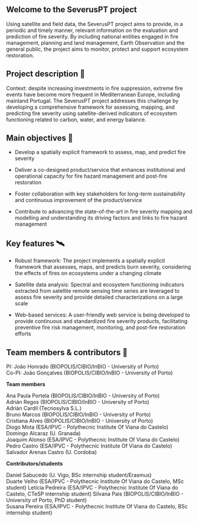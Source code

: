 
## Welcome to the SeverusPT project

Using satellite and field data, the SeverusPT project aims to provide, in a periodic and timely manner, relevant information on the evaluation and prediction of fire severity. By including national entities engaged in fire management, planning and land management, Earth Observation and the general public, the project aims to monitor, protect and support ecosystem restoration.


## Project description 📗

Context: despite increasing investments in fire suppression, extreme fire events have become more frequent in Mediterranean Europe, including mainland Portugal. The SeverusPT project addresses this challenge by developing a comprehensive framework for assessing, mapping, and predicting fire severity using satellite-derived indicators of ecosystem functioning related to carbon, water, and energy balance.


## Main objectives 🎯

- Develop a spatially explicit framework to assess, map, and predict fire severity
    
- Deliver a co-designed product/service that enhances institutional and operational capacity for fire hazard management and post-fire restoration
    
- Foster collaboration with key stakeholders for long-term sustainability and continuous improvement of the product/service
    
- Contribute to advancing the state-of-the-art in fire severity mapping and modelling and understanding its driving factors and links to fire hazard management


## Key features 🛰️

- Robust framework: The project implements a spatially explicit framework that assesses, maps, and predicts burn severity, considering the effects of fires on ecosystems under a changing climate
    
- Satellite data analysis: Spectral and ecosystem functioning indicators extracted from satellite remote sensing time series are leveraged to assess fire severity and provide detailed characterizations on a large scale
    
- Web-based services: A user-friendly web service is being developed to provide continuous and standardized fire severity products, facilitating preventive fire risk management, monitoring, and post-fire restoration efforts


## Team members & contributors 👥

PI: João Honrado (BIOPOLIS/CIBIO/InBIO - University of Porto)      
Co-PI: João Gonçalves (BIOPOLIS/CIBIO/InBIO - University of Porto)      

__Team members__     
    
Ana Paula Portela (BIOPOLIS/CIBIO/InBIO - University of Porto)     
Adrián Regos (BIOPOLIS/CIBIO/InBIO - University of Porto)       
Adrián Cardil (Tecnosylva S.L.)         
Bruno Marcos (BIOPOLIS/CIBIO/InBIO - University of Porto)        
Cristiana Alves (BIOPOLIS/CIBIO/InBIO - University of Porto)        
Diogo Mota (ESA/IPVC - Polythecnic Institute Of Viana do Castelo)     
Domingo Alcaraz (U. Granada)     
Joaquim Alonso (ESA/IPVC - Polythecnic Institute Of Viana do Castelo)     
Pedro Castro (ESA/IPVC - Polythecnic Institute Of Viana do Castelo)     
Salvador Arenas Castro (U. Cordoba)    
     
__Contributors/students__       
     
Daniel Sabucedo (U. Vigo, BSc internship student/Erasmus)    
Duarte Velho (ESA/IPVC - Polythecnic Institute Of Viana do Castelo, MSc student) 
Letícia Pedreira (ESA/IPVC - Polythecnic Institute Of Viana do Castelo, CTeSP internship student) 
Silvana Pais (BIOPOLIS/CIBIO/InBIO - University of Porto, PhD student)     
Susana Pereira (ESA/IPVC - Polythecnic Institute Of Viana do Castelo, BSc internship student)    
   
